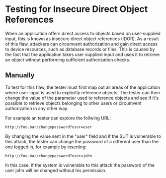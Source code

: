 # Testing for Insecure Direct Object References

When an application offers direct access to objects based on user-supplied input, this is known as insecure direct object references (IDOR). As a result of this flaw, attackers can circumvent authorization and gain direct access to device resources, such as database records or files.
This is caused by the fact that the application takes user supplied input and uses it to retrieve an object without performing sufficient authorization checks.

## Manually

To test for this flaw, the tester must first map out all areas of the application where user input is used to explicitly reference objects. The tester can then change the value of the parameter used to reference objects and see if it's possible to retrieve objects belonging to other users or circumvent authorization in any other way.

For example an tester can explore the follwing URL:

```
http://foo.bar/changepassword?user=user
```

By changing the value sent in the "user" field and if the SUT is vulnerable to this attack, the tester can change the password of a different user than the one logged in, for example by inserting:

```
http://foo.bar/changepassword?user=john
```

In this case, if the system is vulnerable to this attack the password of the user john will be changed without his permission.